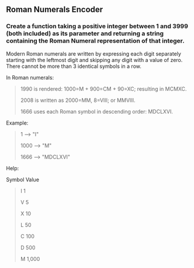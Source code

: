 ## Roman Numerals Encoder

### Create a function taking a positive integer between 1 and 3999 (both included) as its parameter and returning a string containing the Roman Numeral representation of that integer.

Modern Roman numerals are written by expressing each digit separately starting with the leftmost digit and skipping any digit with a value of zero. There cannot be more than 3 identical symbols in a row.

In Roman numerals:

> 1990 is rendered: 1000=M + 900=CM + 90=XC; resulting in MCMXC.
> 
> 2008 is written as 2000=MM, 8=VIII; or MMVIII.
> 
> 1666 uses each Roman symbol in descending order: MDCLXVI.
> 
Example:

>   1 -->       "I"
> 
> 1000 -->       "M"
> 
>1666 --> "MDCLXVI"
>

Help:

Symbol    Value
> 
> I          1
> 
> V          5
> 
> X          10
> 
> L          50
> 
> C          100
> 
> D          500
> 
> M          1,000
> 
